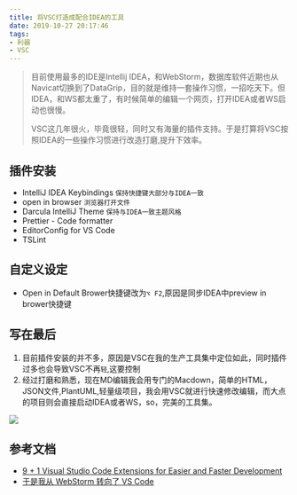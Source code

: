 ```yaml
---
title: 将VSC打造成配合IDEA的工具
date: 2019-10-27 20:17:46
tags:
- 利器
- VSC
---
```

> 目前使用最多的IDE是Intellij IDEA，和WebStorm，数据库软件近期也从Navicat切换到了DataGrip，目的就是维持一套操作习惯，一招吃天下。但IDEA，和WS都太重了，有时候简单的编辑一个网页，打开IDEA或者WS启动也很慢。
> 
> VSC这几年很火，毕竟很轻，同时又有海量的插件支持。于是打算将VSC按照IDEA的一些操作习惯进行改造打磨,提升下效率。

## 插件安装

- IntelliJ IDEA Keybindings `保持快捷键大部分与IDEA一致`
- open in browser `浏览器打开文件`	
- Darcula IntelliJ Theme `保持与IDEA一致主题风格`
- Prettier - Code formatter
- EditorConfig for VS Code
- TSLint

## 自定义设定
- Open in Default Brower快捷键改为`⌥ F2`,原因是同步IDEA中preview in brower快捷键

## 写在最后
1. 目前插件安装的并不多，原因是VSC在我的生产工具集中定位如此，同时插件过多也会导致VSC不再`轻`,这要控制
2. 经过打磨和熟悉，现在MD编辑我会用专门的Macdown，简单的HTML，JSON文件,PlantUML,轻量级项目，我会用VSC就进行快速修改编辑，而大点的项目则会直接启动IDEA或者WS，so，完美的工具集。

![](http://static.1991421.cn/2019-10-27-121315.png)

## 参考文档

- [9 + 1 Visual Studio Code Extensions for Easier and Faster Development](https://dev.to/drsavvina/9--1-visual-studio-code-extensions-for-easier-and-faster-development-164n)
- [于是我从 WebStorm 转向了 VS Code ](https://github.com/lmk123/blog/issues/59)
